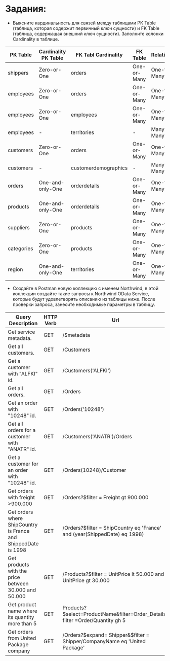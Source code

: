 # Задания:
- Выясните кардинальность для связей между таблицами PK Table (таблица, которая содержит первичный ключ сущности) и FK Table (таблица, содержащая внешний ключ сущности). Заполните колонки Cardinality в таблице.

| PK Table      | Cardinality PK Table | FK Tabl  Cardinality | FK Table      | Relationship |
| ------------- | -------------------- | -------------------- | ------------- | ------------ |
| shippers    	|   Zero-or-One        |orders    	      | One-or-Many   | One-to-Many  | 
| employees     |   Zero-or-One        |orders                | One-or-Many   | One-to-Many  | 
| employees     |   Zero-or-One        |employees             | One-or-Many   | One-to-Many  | 
| employees     |   -                  |territories           | -             | Many-to-Many | 
| customers     |   Zero-or-One        |orders                | One-or-Many   | One-to-Many  |  
| customers     |   -                  |customerdemographics  | -             | Many-to-Many | 
| orders        |   One-and-only-One   |orderdetails          | One-or-Many   | One-to-Many  | 
| products      |   One-and-only-One   |orderdetails          | One-or-Many   | One-to-Many  |  
| suppliers     |   Zero-or-One        |products              | One-or-Many   | One-to-Many  | 
| categories    |   Zero-or-One        |products              | One-or-Many   | One-to-Many  | 
| region        |   One-and-only-One   |territories           | One-or-Many   | One-to-Many  | 
				
- Создайте в Postman новую коллекцию с именем Northwind, в этой коллекции создайте такие запросы к Northwind OData Service, которые будут удовлетворять описанию из таблицы ниже. После проверки запроса, занесите необходимые параметры в таблицу.

| Query Description             | HTTP Verb   | Url                  | 
| ----------------------------- | ----------- | -------------------- | 
| Get service metadata.         |   GET       | /$metadata           | 
| Get all customers.            |   GET       | /Customers           | 
| Get a customer with "ALFKI" id.|   GET      | /Customers('ALFKI')  |
| Get all orders.                |   GET      | /Orders              | 
| Get an order with "10248" id. |   GET       | /Orders('10248')     |
| Get all orders for a customer with "ANATR" id. |   GET       | /Customers('ANATR')/Orders   | 
| Get a customer for an order with "10248" id.   |   GET      | /Orders(10248)/Customer     |
|Get orders with freight >900.000 |GET |/Orders?$filter = Freight gt 900.000|
|Get orders where ShipCountry is France and ShippedDate is 1998 |  GET| /Orders?$filter = ShipCountry eq 'France' and (year(ShippedDate) eq 1998)|
|Get products with the price between 30.000 and 50.000 |  GET | /Products?$filter = UnitPrice lt 50.000 and UnitPrice gt 30.000|
|Get product name where its quantity more than 5| GET | Products?$select=ProductName&filter=Order_Details?filter =Order/Quantity gh 5|
|Get orders from United Package company| GET |/Orders?$expand= Shipper&$filter = Shipper/CompanyName eq 'United Package'|





		
